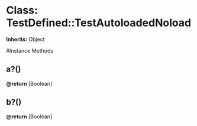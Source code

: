 # Class: TestDefined::TestAutoloadedNoload
**Inherits:** Object
    




#Instance Methods
## a?() [](#method-i-a?)

**@return** [Boolean] 

## b?() [](#method-i-b?)

**@return** [Boolean] 

